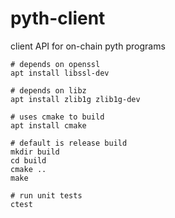 # pyth-client
client API for on-chain pyth programs

```
# depends on openssl
apt install libssl-dev

# depends on libz
apt install zlib1g zlib1g-dev

# uses cmake to build
apt install cmake

# default is release build
mkdir build
cd build
cmake ..
make

# run unit tests
ctest
```
